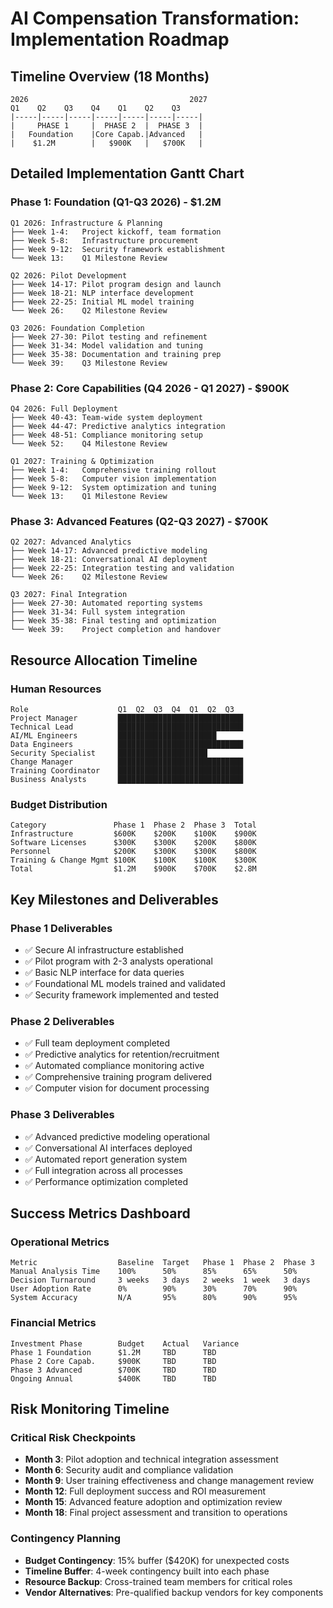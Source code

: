 # AI Compensation Transformation: Implementation Roadmap

## Timeline Overview (18 Months)

```
2026                                    2027
Q1    Q2    Q3    Q4    Q1    Q2    Q3
|-----|-----|-----|-----|-----|-----|-----|
|     PHASE 1     |  PHASE 2  |  PHASE 3  |
|   Foundation    |Core Capab.|Advanced   |
|    $1.2M        |   $900K   |   $700K   |
```

## Detailed Implementation Gantt Chart

### Phase 1: Foundation (Q1-Q3 2026) - $1.2M
```
Q1 2026: Infrastructure & Planning
├── Week 1-4:   Project kickoff, team formation
├── Week 5-8:   Infrastructure procurement
├── Week 9-12:  Security framework establishment
└── Week 13:    Q1 Milestone Review

Q2 2026: Pilot Development
├── Week 14-17: Pilot program design and launch
├── Week 18-21: NLP interface development
├── Week 22-25: Initial ML model training
└── Week 26:    Q2 Milestone Review

Q3 2026: Foundation Completion
├── Week 27-30: Pilot testing and refinement
├── Week 31-34: Model validation and tuning
├── Week 35-38: Documentation and training prep
└── Week 39:    Q3 Milestone Review
```

### Phase 2: Core Capabilities (Q4 2026 - Q1 2027) - $900K
```
Q4 2026: Full Deployment
├── Week 40-43: Team-wide system deployment
├── Week 44-47: Predictive analytics integration
├── Week 48-51: Compliance monitoring setup
└── Week 52:    Q4 Milestone Review

Q1 2027: Training & Optimization
├── Week 1-4:   Comprehensive training rollout
├── Week 5-8:   Computer vision implementation
├── Week 9-12:  System optimization and tuning
└── Week 13:    Q1 Milestone Review
```

### Phase 3: Advanced Features (Q2-Q3 2027) - $700K
```
Q2 2027: Advanced Analytics
├── Week 14-17: Advanced predictive modeling
├── Week 18-21: Conversational AI deployment
├── Week 22-25: Integration testing and validation
└── Week 26:    Q2 Milestone Review

Q3 2027: Final Integration
├── Week 27-30: Automated reporting systems
├── Week 31-34: Full system integration
├── Week 35-38: Final testing and optimization
└── Week 39:    Project completion and handover
```

## Resource Allocation Timeline

### Human Resources
```
Role                    Q1  Q2  Q3  Q4  Q1  Q2  Q3
Project Manager         ████████████████████████████
Technical Lead          ████████████████████████████
AI/ML Engineers         ██████████████████████
Data Engineers          ████████████████████████████
Security Specialist     ████████████████████
Change Manager          ████████████████████████████
Training Coordinator    ████████████████████████████
Business Analysts       ████████████████████████████
```

### Budget Distribution
```
Category               Phase 1  Phase 2  Phase 3  Total
Infrastructure         $600K    $200K    $100K    $900K
Software Licenses      $300K    $300K    $200K    $800K
Personnel              $200K    $300K    $300K    $800K
Training & Change Mgmt $100K    $100K    $100K    $300K
Total                  $1.2M    $900K    $700K    $2.8M
```

## Key Milestones and Deliverables

### Phase 1 Deliverables
- ✅ Secure AI infrastructure established
- ✅ Pilot program with 2-3 analysts operational
- ✅ Basic NLP interface for data queries
- ✅ Foundational ML models trained and validated
- ✅ Security framework implemented and tested

### Phase 2 Deliverables
- ✅ Full team deployment completed
- ✅ Predictive analytics for retention/recruitment
- ✅ Automated compliance monitoring active
- ✅ Comprehensive training program delivered
- ✅ Computer vision for document processing

### Phase 3 Deliverables
- ✅ Advanced predictive modeling operational
- ✅ Conversational AI interfaces deployed
- ✅ Automated report generation system
- ✅ Full integration across all processes
- ✅ Performance optimization completed

## Success Metrics Dashboard

### Operational Metrics
```
Metric                  Baseline  Target   Phase 1  Phase 2  Phase 3
Manual Analysis Time    100%      50%      85%      65%      50%
Decision Turnaround     3 weeks   3 days   2 weeks  1 week   3 days
User Adoption Rate      0%        90%      30%      70%      90%
System Accuracy         N/A       95%      80%      90%      95%
```

### Financial Metrics
```
Investment Phase        Budget    Actual   Variance
Phase 1 Foundation      $1.2M     TBD      TBD
Phase 2 Core Capab.     $900K     TBD      TBD
Phase 3 Advanced        $700K     TBD      TBD
Ongoing Annual          $400K     TBD      TBD
```

## Risk Monitoring Timeline

### Critical Risk Checkpoints
- **Month 3**: Pilot adoption and technical integration assessment
- **Month 6**: Security audit and compliance validation
- **Month 9**: User training effectiveness and change management review
- **Month 12**: Full deployment success and ROI measurement
- **Month 15**: Advanced feature adoption and optimization review
- **Month 18**: Final project assessment and transition to operations

### Contingency Planning
- **Budget Contingency**: 15% buffer ($420K) for unexpected costs
- **Timeline Buffer**: 4-week contingency built into each phase
- **Resource Backup**: Cross-trained team members for critical roles
- **Vendor Alternatives**: Pre-qualified backup vendors for key components